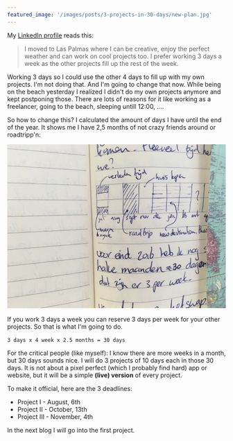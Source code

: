 ```yaml
---
featured_image: '/images/posts/3-projects-in-30-days/new-plan.jpg'
---
```


My [LinkedIn profile](https://linkedin.com/in/adriaanvanrossum) reads this:

> I moved to Las Palmas where I can be creative, enjoy the perfect weather and can work on cool projects too. I prefer working 3 days a week as the other projects fill up the rest of the week.

Working 3 days so I could use the other 4 days to fill up with my own projects. I'm not doing that. And I'm going to change that now. While being on the beach yesterday I realized I didn't do my own projects anymore and kept postponing those. There are lots of reasons for it like working as a freelancer, going to the beach, sleeping untill 12:00, ….

So how to change this? I calculated the amount of days I have until the end of the year. It shows me I have 2,5 months of not crazy friends around or roadtripp'n:

<div><img src="/images/posts/3-projects-in-30-days/new-plan.jpg"></div>

If you work 3 days a week you can reserve 3 days per week for your other projects. So that is what I'm going to do.

```
3 days x 4 week x 2.5 months = 30 days
```

For the critical people (like myself): I know there are more weeks in a month, but 30 days sounds nice. I will do 3 projects of 10 days each in those 30 days. It is not about a pixel perfect (which I probably find hard) app or website, but it will be a simple **(live) version** of every project.

To make it official, here are the 3 deadlines:
 - Project I - August, 6th
 - Project II - October, 13th
 - Project III - November, 4th
 
In the next blog I will go into the first project.
